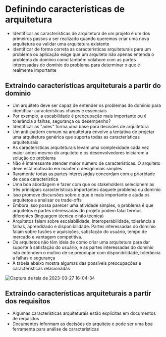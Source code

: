 # Definindo características de arquitetura

- Identificar as características de arquitetura de um projeto é um dos primeiros passos a ser realizado quando queremos criar uma nova arquitetura ou validar uma arquitetura existente
- Identificar de forma correta as características arquiteturais para um problema ou aplicação exige que um arquiteto não apenas entenda o problema do domínio como também colabore com as partes interessadas do domínio do problema para determinar o que é realmente importante

## Extraindo características arquiteturais a partir do dominio

- Um arquiteto deve ser capaz de entender os problemas do dominio para identificar características chaves e essenciais
- Por exemplo, a escabilidade é preocupação mais importante ou é tolerância a falhas, segurança ou desempenho?
- Identificar as "ades" forma uma base para decisões de arquitetura
- Um anti-pattern comum na arquitetura envolve a tentativa de projetar uma arquitetura genérica que suporta todas as características arquiteturais
- As características arquiteturais levam uma complexidade cada vez maior antes mesmo do arquiteto e os desenvolvedores iniciarem a solução do problema
- Não é interessante atender maior número de características. O arquiteto deve está motivado em manter o design mais simples
- Raramente todas as partes interessadas concordam com a prioridade de cada característica
- Uma boa abordagem é fazer com que os stakeholders selecionem as três principais características importantes daquele problema ou dominio
- Isso promove discursões sobre o que é mais importante e ajuda os arquitetos a analisar os trade-offs
- Embora isso possa parecer uma atividade simples, o problema é que arquitetos e partes interessadas do projeto podem falar termos diferentes (linguagem técnica e não técnica)
- Arquitetos falam sobre escalabilidade, interoperabilidade, tolerância a falhas, aprendizado e disponibilidade. Partes interessadas do domínio falam sobre fusões e aquisições, satisfação do usuário, tempo de mercado e vantagem competitiva.
- Os arquitetos não têm ideia de como criar uma arquitetura para dar suporte à satisfação do usuário, e as partes interessadas do domínio não entendem o motivo de se preocupar com disponibilidade, tolerância a falhas e segurança
- A tabela abaixo mostra algumas das possíveis preocupações e características relacionadas

![Captura de tela de 2023-03-27 16-04-34](https://user-images.githubusercontent.com/43495376/228041409-7b906cd8-aa85-4c8e-bb97-1332ab77cd82.png)

## Extraindo características arquiteturais a partir dos requisitos

- Algumas características arquiteturais estão explícitas em documentos de requisitos
- Documentos informam as decisões do arquiteto e pode ser uma boa ferramenta para análise de características
